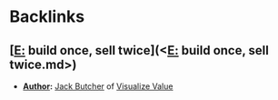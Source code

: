
# Backlinks
## [[E:](<[E:.md>) build once, sell twice](<[E:](<E:.md>) build once, sell twice.md>)
- **[Author](<Author.md>):** [Jack Butcher](<Jack Butcher.md>) of [Visualize Value](<Visualize Value.md>)

